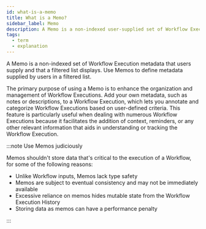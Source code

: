 ```yaml
---
id: what-is-a-memo
title: What is a Memo?
sidebar_label: Memo
description: A Memo is a non-indexed user-supplied set of Workflow Execution metadata that is displayed with filtered list results.
tags:
  - term
  - explanation
---
```


A Memo is a non-indexed set of Workflow Execution metadata that users supply and that a filtered list displays.
Use Memos to define metadata supplied by users in a filtered list.

The primary purpose of using a Memo is to enhance the organization and management of Workflow Executions.
Add your own metadata, such as notes or descriptions, to a Workflow Execution, which lets you annotate and categorize Workflow Executions based on user-defined criteria.
This feature is particularly useful when dealing with numerous Workflow Executions because it facilitates the addition of context, reminders, or any other relevant information that aids in understanding or tracking the Workflow Execution.

:::note Use Memos judiciously

Memos shouldn't store data that's critical to the execution of a Workflow, for some of the following reasons:

- Unlike Workflow inputs, Memos lack type safety
- Memos are subject to eventual consistency and may not be immediately available
- Excessive reliance on memos hides mutable state from the Workflow Execution History
- Storing data as memos can have a performance penalty

:::
